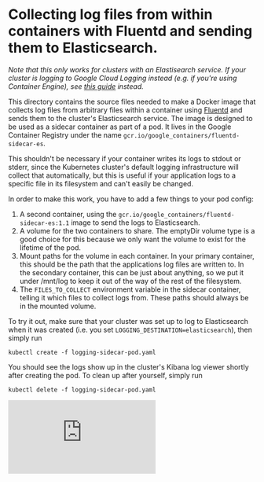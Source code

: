# Collecting log files from within containers with Fluentd and sending them to Elasticsearch.
*Note that this only works for clusters with an Elastisearch service. If your cluster is logging to Google Cloud Logging instead (e.g. if you're using Container Engine), see [this guide](/contrib/logging/fluentd-sidecar-gcp/) instead.*

This directory contains the source files needed to make a Docker image that collects log files from arbitrary files within a container using [Fluentd](http://www.fluentd.org/) and sends them to the cluster's Elasticsearch service.
The image is designed to be used as a sidecar container as part of a pod.
It lives in the Google Container Registry under the name `gcr.io/google_containers/fluentd-sidecar-es`.

This shouldn't be necessary if your container writes its logs to stdout or stderr, since the Kubernetes cluster's default logging infrastructure will collect that automatically, but this is useful if your application logs to a specific file in its filesystem and can't easily be changed.

In order to make this work, you have to add a few things to your pod config:

1. A second container, using the `gcr.io/google_containers/fluentd-sidecar-es:1.1` image to send the logs to Elasticsearch.
2. A volume for the two containers to share. The emptyDir volume type is a good choice for this because we only want the volume to exist for the lifetime of the pod.
3. Mount paths for the volume in each container.  In your primary container, this should be the path that the applications log files are written to. In the secondary container, this can be just about anything, so we put it under /mnt/log to keep it out of the way of the rest of the filesystem.
4. The `FILES_TO_COLLECT` environment variable in the sidecar container, telling it which files to collect logs from. These paths should always be in the mounted volume.

To try it out, make sure that your cluster was set up to log to Elasticsearch when it was created (i.e. you set `LOGGING_DESTINATION=elasticsearch`), then simply run
```console
kubectl create -f logging-sidecar-pod.yaml
```

You should see the logs show up in the cluster's Kibana log viewer shortly after creating the pod. To clean up after yourself, simply run
```console
kubectl delete -f logging-sidecar-pod.yaml
```


[![Analytics](https://kubernetes-site.appspot.com/UA-36037335-10/GitHub/contrib/logging/fluentd-sidecar-es/README.md?pixel)]()
